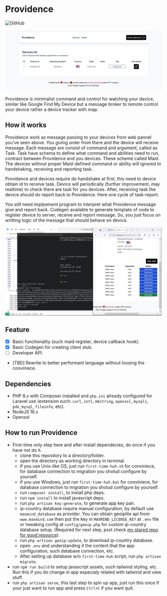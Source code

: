 # Providence 

![GitHub](https://img.shields.io/github/license/minako2/providence-app) 

![dashboard](docs/dashboard.png)

Providence is minimalist command and control for watching your device, similar like Google Find My Device but a message broker to remote control your device rather a device tracker with map.

## How it works

Providence work as message passing to your devices from web pannel you've seen above. You giving order from there and the device will receive message. Each message are consist of command and argument, called as Task. Task have schema to define what command and abilities need to run, contract between Providence and you devices.
These scheme called Maid. The devices without proper Maid-defined command or ability will ignored to handshaking, receiving and reporting task.

Providence and devices require do handshake at first, 
this need to device obtain id to receive task. 
Device will periodically (further improvement, may 
realtime) to check there are task for you devices. 
After, receiving task the device should do report back
to Providence. Here one cycle of task-report.

You still need implpement program to interpret what Providence message give and report back. Codegen available to generate template of code to register device to server, receive and report message. So, you just focus on writting logic of the message that should behave on device.

![providence with implant working](docs/onrun.jpg)

## Feature

- [x] Basic functionality (such maid register, device callback hook).
- [x] Basic Codegen for creating client stub.
- [ ] Developer API.
- [TBD] Rewrite to better performant language without loosing the conviniece.

## Dependencies

- PHP 8.x with Composer installed and `php.ini` already configured for Laravel use (extension such: `curl`, `intl`, `mbstring`, `openssl`, `mysqli`, `pdo_mysql`, `fileinfo`, etc). 
- NodeJS 16.x
- Openssl

## How to run Providence
-  First-time only step here and after install dependecies, do once if you have not do it.
    - clone this repository to a directory/folder.
    - open the directory as working directory in terminal.
    - if you use Unix-like OS, just run `first-time-huh.sh` for conviniece, for database connection to migration you sholud configure by yourself.
    - if you use Windows, just run `first-time-huh.bat` for conviniece, for database connection to migration you sholud configure by yourself.
    - run `composer install`, to install php deps.
    - run `npm install` to install javascript deps.
    - run `php artisan key:generate`, to generate app key pair.
    - ip-country database require manual configuration, by default use `maxmind_database` as provider. You can obtain geoiplite api from `www.maxmind.com` then put the key in `MAXMIND_LICENSE_KEY` at `.env` file or tweaking config at `config/geoip.php` for custom ip-country database setup. (Required for next step, psst check [my stared repo for good resource](https://github.com/minako2?tab=stars)).
    - run `php artisan geoip:update`, to download  ip-country database.
    - open `.env` and understanding it the content that the app configuration, such database connection, etc.
    - After setting up database w/o `first-time-huh` script, run `php artisan migrate`.
- run `npm run build` to setup javascript assets, such tailwind styling, etc. Run this if you do change in app especialy related with tailwind and view stuff.
- run `php artisan serve`, this last step to spin up app, just run this once if your just want to run app and press `Ctrl+C` if you want quit.